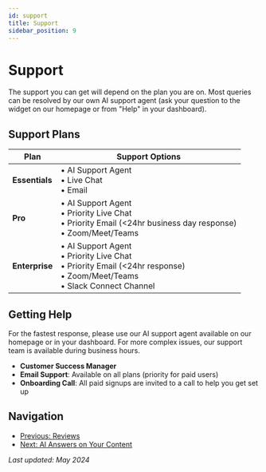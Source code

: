 ```yaml
---
id: support
title: Support
sidebar_position: 9
---
```


# Support

The support you can get will depend on the plan you are on. Most queries can be resolved by our own AI support agent (ask your question to the widget on our homepage or from "Help" in your dashboard).

## Support Plans

| Plan | Support Options |
|------|----------------|
| **Essentials** | • AI Support Agent<br/>• Live Chat<br/>• Email |
| **Pro** | • AI Support Agent<br/>• Priority Live Chat<br/>• Priority Email (&lt;24hr business day response)<br/>• Zoom/Meet/Teams |
| **Enterprise** | • AI Support Agent<br/>• Priority Live Chat<br/>• Priority Email (&lt;24hr response)<br/>• Zoom/Meet/Teams<br/>• Slack Connect Channel |

## Getting Help

For the fastest response, please use our AI support agent available on our homepage or in your dashboard. For more complex issues, our support team is available during business hours.

- **Customer Success Manager**
- **Email Support**: Available on all plans (priority for paid users)
- **Onboarding Call**: All paid signups are invited to a call to help you get set up

## Navigation

- [Previous: Reviews](/start-here/reviews)
- [Next: AI Answers on Your Content](/features/ai-answers-on-your-content)

*Last updated: May 2024*
